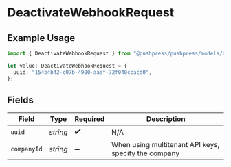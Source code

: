 # DeactivateWebhookRequest

## Example Usage

```typescript
import { DeactivateWebhookRequest } from "@pushpress/pushpress/models/operations";

let value: DeactivateWebhookRequest = {
  uuid: "154b4b42-c07b-4900-aaef-72f040ccacd0",
};
```

## Fields

| Field                                                | Type                                                 | Required                                             | Description                                          |
| ---------------------------------------------------- | ---------------------------------------------------- | ---------------------------------------------------- | ---------------------------------------------------- |
| `uuid`                                               | *string*                                             | :heavy_check_mark:                                   | N/A                                                  |
| `companyId`                                          | *string*                                             | :heavy_minus_sign:                                   | When using multitenant API keys, specify the company |